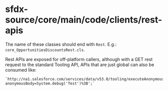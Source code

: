 # sfdx-source/core/main/code/clients/rest-apis

The name of these classes should end with `Rest`. E.g.: `core_OpportunitiesDiscountsRest.cls`.

Rest APIs are exposed for off-platform callers, although with a GET rest request to the standard Tooling API, APIs that are just global can also be consumed like:

    `http://na1.salesforce.com/services/data/v53.0/tooling/executeAnonymous/?anonymousBody=System.debug('Test')%3B';`
